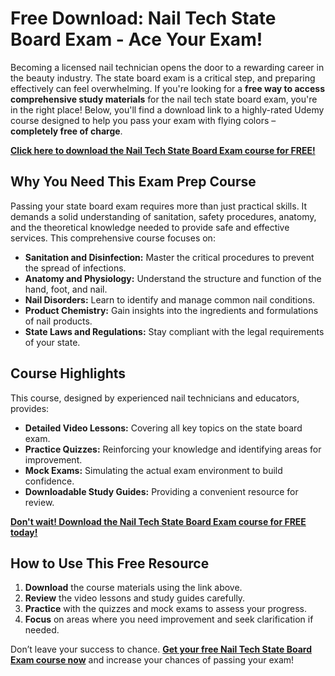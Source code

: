 # Free Download: Nail Tech State Board Exam - Ace Your Exam!

Becoming a licensed nail technician opens the door to a rewarding career in the beauty industry. The state board exam is a critical step, and preparing effectively can feel overwhelming. If you're looking for a **free way to access comprehensive study materials** for the nail tech state board exam, you're in the right place! Below, you'll find a download link to a highly-rated Udemy course designed to help you pass your exam with flying colors – **completely free of charge**.

[**Click here to download the Nail Tech State Board Exam course for FREE!**](https://udemywork.com/nail-tech-state-board-exam)

## Why You Need This Exam Prep Course

Passing your state board exam requires more than just practical skills. It demands a solid understanding of sanitation, safety procedures, anatomy, and the theoretical knowledge needed to provide safe and effective services. This comprehensive course focuses on:

*   **Sanitation and Disinfection:** Master the critical procedures to prevent the spread of infections.
*   **Anatomy and Physiology:** Understand the structure and function of the hand, foot, and nail.
*   **Nail Disorders:** Learn to identify and manage common nail conditions.
*   **Product Chemistry:** Gain insights into the ingredients and formulations of nail products.
*   **State Laws and Regulations:** Stay compliant with the legal requirements of your state.

## Course Highlights

This course, designed by experienced nail technicians and educators, provides:

*   **Detailed Video Lessons:** Covering all key topics on the state board exam.
*   **Practice Quizzes:** Reinforcing your knowledge and identifying areas for improvement.
*   **Mock Exams:** Simulating the actual exam environment to build confidence.
*   **Downloadable Study Guides:** Providing a convenient resource for review.

[**Don't wait! Download the Nail Tech State Board Exam course for FREE today!**](https://udemywork.com/nail-tech-state-board-exam)

## How to Use This Free Resource

1.  **Download** the course materials using the link above.
2.  **Review** the video lessons and study guides carefully.
3.  **Practice** with the quizzes and mock exams to assess your progress.
4.  **Focus** on areas where you need improvement and seek clarification if needed.

Don’t leave your success to chance. **[Get your free Nail Tech State Board Exam course now](https://udemywork.com/nail-tech-state-board-exam)** and increase your chances of passing your exam!
